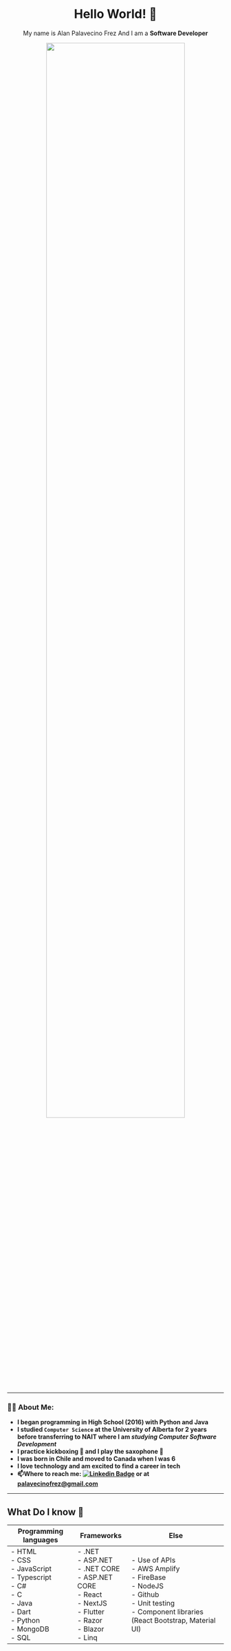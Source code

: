 <!--
**apalavecinofrez/apalavecinofrez** is a ✨ _special_ ✨ repository because its `README.md` (this file) appears on your GitHub profile.

Here are some ideas to get you started:

- 🔭 I’m currently working on ...
- 🌱 I’m currently learning ...
- 👯 I’m looking to collaborate on ...
- 🤔 I’m looking for help with ...
- 💬 Ask me about ...
- 📫 How to reach me: ...
- 😄 Pronouns: ...
- ⚡ Fun fact: ...
-->


<div id="header" align="center">
  <h1>Hello World!  👋 </h1>
  <p>My name is Alan Palavecino Frez And I am a <b>Software Developer<b><p>
  <img src="https://media.giphy.com/media/v1.Y2lkPTc5MGI3NjExZjExNmUwN2U1NDBhOTM4NzM4YzQ0YjU0NTQxYTY4MmM5YTkwMjczMCZjdD1n/sk6yL9EGVeAcE/giphy.gif" width="80%"/>
</div>


---
### 👨‍💻 About Me:
- I began programming in High School (2016) with Python and Java
- I studied ```Computer Science``` at the **University of Alberta** for 2 years before transferring to **NAIT** where I am *studying Computer Software Development*
- I practice kickboxing 🥊 and I play the saxophone 🎷
- I was born in Chile and moved to Canada when I was 6
- I love technology and am excited to find a career in tech
- :mailbox:Where to reach me: [![Linkedin Badge](https://img.shields.io/badge/-alanpalafrez-blue?style=flat&logo=Linkedin&logoColor=white)](https://www.linkedin.com/in/alanpalafrez/) or at palavecinofrez@gmail.com

---
## What Do I know 🧠
| Programming languages                                                                                                | Frameworks                                                                                                                | Else                                                                                                                                           |
|----------------------------------------------------------------------------------------------------------------------|---------------------------------------------------------------------------------------------------------------------------|------------------------------------------------------------------------------------------------------------------------------------------------|
| - HTML<br>- CSS<br>- JavaScript<br>- Typescript<br>- C#<br>- C<br>- Java<br>- Dart<br>- Python<br>- MongoDB<br>- SQL | - .NET<br>- ASP.NET<br>- .NET CORE<br>- ASP.NET CORE<br>- React<br>- NextJS<br>- Flutter<br>- Razor<br>- Blazor<br>- Linq | - Use of APIs<br>- AWS Amplify<br>- FireBase<br>- NodeJS<br>- Github<br>- Unit testing<br>- Component libraries (React Bootstrap, Material UI) |
